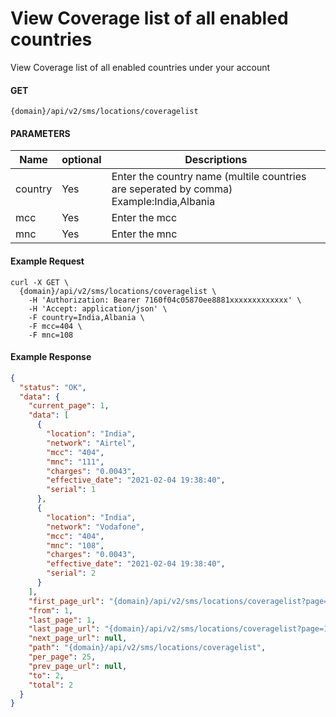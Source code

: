 # View Coverage list of all enabled countries

View Coverage list of all enabled countries under your account

#### GET

```
{domain}/api/v2/sms/locations/coveragelist
```

#### PARAMETERS

| Name    | optional | Descriptions                                                                            |
| ------- | -------- | --------------------------------------------------------------------------------------- |
| country | Yes      | Enter the country name (multile countries are seperated by comma) Example:India,Albania |
| mcc     | Yes      | Enter the mcc                                                                           |
| mnc     | Yes      | Enter the mnc                                                                           |

#### Example Request

```
curl -X GET \
  {domain}/api/v2/sms/locations/coveragelist \
    -H 'Authorization: Bearer 7160f04c05870ee8881xxxxxxxxxxxxx' \
    -H 'Accept: application/json' \
    -F country=India,Albania \
    -F mcc=404 \
    -F mnc=108
```

#### Example Response

```json
{
  "status": "OK",
  "data": {
    "current_page": 1,
    "data": [
      {
        "location": "India",
        "network": "Airtel",
        "mcc": "404",
        "mnc": "111",
        "charges": "0.0043",
        "effective_date": "2021-02-04 19:38:40",
        "serial": 1
      },
      {
        "location": "India",
        "network": "Vodafone",
        "mcc": "404",
        "mnc": "108",
        "charges": "0.0043",
        "effective_date": "2021-02-04 19:38:40",
        "serial": 2
      }
    ],
    "first_page_url": "{domain}/api/v2/sms/locations/coveragelist?page=1",
    "from": 1,
    "last_page": 1,
    "last_page_url": "{domain}/api/v2/sms/locations/coveragelist?page=1",
    "next_page_url": null,
    "path": "{domain}/api/v2/sms/locations/coveragelist",
    "per_page": 25,
    "prev_page_url": null,
    "to": 2,
    "total": 2
  }
}
```
